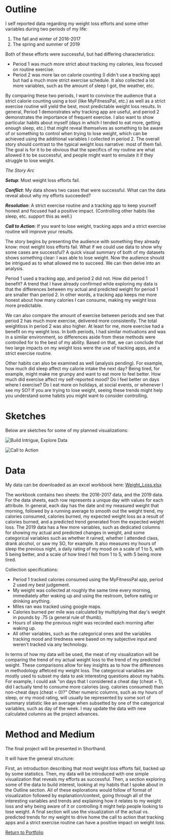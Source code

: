 # Outline

I self reported data regarding my weight loss efforts and some other variables during two periods of my life:
1. The fall and winter of 2016-2017
2. The spring and summer of 2019

Both of these efforts were successful, but had differing characteristics:
- Period 1 was much more strict about tracking my calories, less focused on routine exercise.
- Period 2 was more lax on calorie counting (I didn't use a tracking app) but had a much more strict exercise schedule. It also collected a lot more variables, such as the amount of sleep I got, the weather, etc.

By comparing these two periods, I want to convince the audience that a strict calorie counting using a tool (like MyFitnessPal, etc.) as well as a strict exercise routine will yield the best, most predictable weight loss results. In general, Period 1 demonstrates why tracking app are useful, and period 2 demonstrates the importance of frequent exercise. I also want to show particular habits about myself (days in which I tended to eat more, getting enough sleep, etc.) that might reveal themselves as something to be aware of or something to control when trying to lose weight, which can be achieved using the additional variables I collected in period 2. The overall story should contrast to the typical weight loss narrative: most of them fail. The goal is for it to be obvious that the specifics of my routine are what allowed it to be successful, and people might want to emulate it if they struggle to lose weight.

*The Story Arc*

***Setup***: Most weight loss efforts fail.

***Conflict***: My data shows two cases that were successful. What can the data reveal about why my efforts succeeded?

***Resolution***: A strict exercise routine and a tracking app to keep yourself honest and focused had a positive impact. (Controlling other habits like sleep, etc. support this as well.)

***Call to Action***: If you want to lose weight, tracking apps and a strict exercise routine will improve your results.

The story begins by presenting the audience with something they already know: most weight loss efforts fail. What if we could use data to show why some cases are successful? A quick visual summary of both of my datasets shows something clear: I was able to lose weight. Now the audience should be intrigued as to what allowed me to succeed. We can then delve into an analysis. 

Period 1 used a tracking app, and period 2 did not. How did period 1 benefit? A trend that I have already confirmed while exploring my data is that the differences between my actual and predicted weight for period 1 are smaller than period 2. In other words, a tracking app keeps me more honest about how many calories I can consume, making my weight loss more predictable.

We can also compare the amount of exercise between periods and see that period 2 has much more exercise, delivered more consistently. The total weightloss in period 2 was also higher. At least for me, more exercise had a benefit on my weight loss. In both periods, I had similar motivations and was in a similar environment, so differences aside from these methods were controlled for to the best of my ability. Based on that, we can conclude that two large impacts on my weight loss were the use of tracking apps, and a strict exercise routine.

Other habits can also be examined as well (analysis pending). For example, how much did sleep affect my calorie intake the next day? Being tired, for example, might make me grumpy and want to eat more to feel better. How much did exercise affect my self-reported mood? Do I feel better on days where I exercise? Do I eat more on holidays, at social events, or whenever I see my SO? If you are trying to lose weight, seeing these trends might help you understand some habits you might want to consider controlling.

# Sketches
Below are sketches for some of my planned visualizations:

![Build Intrigue, Explore Data](https://jhumes.github.io/Humes-Portfolio/Final_Project/Sketches/Sketches1.jpg)

![Call to Action](https://jhumes.github.io/Humes-Portfolio/Final_Project/Sketches/Sketches2.jpg)

# Data
My data can be downloaded as an excel workbook here: [Weight_Loss.xlsx](https://jhumes.github.io/Humes-Portfolio/Final_Project/Weight_Loss.xlsx)

The workbook contains two sheets: the 2016-2017 data, and the 2019 data. For the data sheets, each row represents a unique day with values for each attribute. In general, each day has the date and my measured weight that morning, followed by a running average to smooth out the weight trend, my calories consumed, calories burned, my expected weight loss as a result of calories burned, and a predicted trend generated from the expected weight loss. The 2019 data has a few more variables, such as dedicated columns for showing my actual and predicted changes in weight, and some categorical variables such as whether it rained, whether I attended class, drank alcohol, or saw my SO, for example. It also measures my hours of sleep the previous night, a daily rating of my mood on a scale of 1 to 5, with 5 being better, and a scale of how tired I felt from 1 to 5, with 5 being more tired.

Collection specifications:
- Period 1 tracked calories consumed using the MyFitnessPal app, period 2 used my best judgement.
- My weight was collected at roughly the same time every morning, immediately after waking up and using the restroom, before eating or drinking anything.
- Miles ran was tracked using google maps.
- Calories burned per mile was calculated by multiplying that day's weight in pounds by .75 (a general rule of thumb).
- Hours of sleep the previous night was recorded each morning after waking up.
- All other variables, such as the categorical ones and the variables tracking mood and tiredness were based on my subjective input and weren't tracked via any technology.

In terms of how my data will be used, the meat of my visualization will be comparing the trend of my actual weight loss to the trend of my predicted weight. These comparisons allow for key insights as to how the differences in methodology affetced my weight loss. The categorical variables are mostly used to subset my data to ask interesting questions about my habits. For example, I could ask "on days that I considered a cheat day (cheat = 1), did I actually tend to consume more calories (avg. calories consumed) than non-cheat days (cheat = 0)?" Other numeric columns, such as my hours of sleep, or my mood rating, will usually be represented by some sort of summary statistic like an average when subsetted by one of the categorical variables, such as day of the week. I may update the data with new calculated columns as the project advances.

# Method and Medium

The final project will be presented in Shorthand.

It will have the general structure:

First, an introduction describing that most weight loss efforts fail, backed up by some statistics. Then, my data will be introduced with one simple visualization that reveals my efforts as successful. Then, a section exploring some of the data to build interest, looking at my habits that I spoke about in the Outline section. All of these explorations would follow of format of visualization followed by explanation/context, going through all of the interesting variables and trends and explaining how it relates to my weight loss and why being aware of it or controlling it might help people looking to lose weight. A final section will use the visualization of the actual vs. predicted trends for my weight to drive home the call to action that tracking apps and a strict exercise routine can have a positive impact on weight loss.

[Return to Portfolio](https://jhumes.github.io/Humes-Portfolio/)
